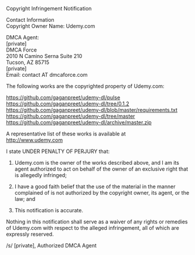 Copyright Infringement Notification

Contact Information  
Copyright Owner Name: Udemy.com  

DMCA Agent:  
[private]  
DMCA Force  
2010 N Camino Serna Suite 210  
Tucson, AZ 85715  
[private]  
Email: contact AT dmcaforce.com

The following works are the copyrighted property of Udemy.com:

https://github.com/gaganpreet/udemy-dl/pulse  
https://github.com/gaganpreet/udemy-dl/tree/0.1.2  
https://github.com/gaganpreet/udemy-dl/blob/master/requirements.txt  
https://github.com/gaganpreet/udemy-dl/tree/master  
https://github.com/gaganpreet/udemy-dl/archive/master.zip 

A representative list of these works is available at  
http://www.udemy.com

I state UNDER PENALTY OF PERJURY that:

1. Udemy.com is the owner of the works described above, and I am its agent authorized to act on behalf of the owner of an exclusive right that is allegedly infringed;

2. I have a good faith belief that the use of the material in the manner complained of is not authorized by the copyright owner, its agent, or the law; and

3. This notification is accurate.

Nothing in this notification shall serve as a waiver of any rights or remedies of Udemy.com with respect to the alleged infringement, all of which are expressly reserved.

/s/ [private], Authorized DMCA Agent
